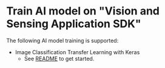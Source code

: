 # Train AI model on "**Vision and Sensing Application SDK**"

The following AI model training is supported:

- Image Classification Transfer Learning with Keras
   - See [README](./image_classification/README.md) to get started.